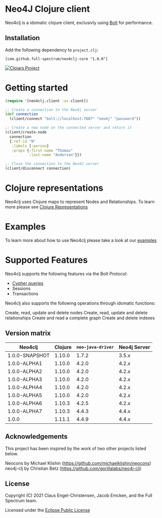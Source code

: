 # Neo4J Clojure client

Neo4clj is a idomatic clojure client, exclusivly using [Bolt](https://boltprotocol.org) for performance.

## Installation

Add the following dependency to `project.clj`:

```
[com.github.full-spectrum/neo4clj-core "1.0.0"]
```

[![Clojars Project](https://img.shields.io/clojars/v/fullspectrum/neo4clj.svg)](https://clojars.org/fullspectrum/neo4clj)


# Getting started

~~~clojure
(require '[neo4clj.client :as client])

;; Create a connection to the Neo4j server
(def connection
  (client/connect "bolt://localhost:7687" "neo4j" "password"))

;; Create a new node on the connected server and return it
(client/create-node
  connection
  {:ref-id "N"
   :labels [:person]
   :props {:first-name "Thomas"
           :last-name "Anderson"}})

;; Close the connection to the Neo4J server
(client/disconnect connection)
~~~

# Clojure representations

Neo4clj uses Clojure maps to represent Nodes and Relationships.
To learn more please see [Clojure Representations](docs/representations.md)

# Examples

To learn more about how to use Neo4clj please take a look at our [examples](docs/examples.md)

# Supported Features

Neo4clj supports the following features via the Bolt Protocol:

* [Cypher queries](http://docs.neo4j.org/chunked/stable/cypher-query-lang.html)
* Sessions
* Transactions

Neo4clj also supports the following operations through idomatic functions:

Create, read, update and delete nodes
Create, read, update and delete relationships
Create and read a complete graph
Create and delete indexes


## Version matrix

| Neo4clj        | Clojure | `neo-java-driver` | Neo4j Server |
| -------------- | ------- | ----------------- | ------------ |
| 1.0.0-SNAPSHOT |  1.10.0 |             1.7.2 |        3.5.x |
| 1.0.0-ALPHA1   |  1.10.0 |             4.2.0 |        4.2.x |
| 1.0.0-ALPHA2   |  1.10.0 |             4.2.0 |        4.2.x |
| 1.0.0-ALPHA3   |  1.10.0 |             4.2.0 |        4.2.x |
| 1.0.0-ALPHA4   |  1.10.0 |             4.2.0 |        4.2.x |
| 1.0.0-ALPHA5   |  1.10.0 |             4.2.0 |        4.2.x |
| 1.0.0-ALPHA6   |  1.10.3 |             4.2.5 |        4.2.x |
| 1.0.0-ALPHA7   |  1.10.3 |             4.4.3 |        4.4.x |
| 1.0.0          |  1.11.1 |             4.4.9 |        4.4.x |


## Acknowledgements

This project has been inspired by the work of two other projects listed below.

Neocons by Michael Klishin (https://github.com/michaelklishin/neocons)
neo4j-clj by Christian Betz (https://github.com/gorillalabs/neo4j-clj)


## License

Copyright (C) 2021 Claus Engel-Christensen, Jacob Emcken, and the Full Spectrum team.

Licensed under the [Eclipse Public License](http://www.eclipse.org/legal/epl-v10.html)
